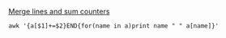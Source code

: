 [Merge lines and sum counters](http://stackoverflow.com/questions/16350948/combine-results-of-column-one-then-sum-column-2-to-list-total-for-each-entry-in/16351003#16351003)

```
awk '{a[$1]+=$2}END{for(name in a)print name " " a[name]}'
```
